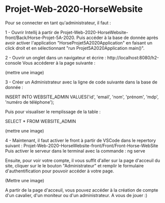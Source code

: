 # Projet-Web-2020-HorseWebsite

Pour se connecter en tant qu'administrateur, il faut : 

1 - Ouvrir Intellij à partir de Projet-Web-2020-HorseWebsite-front/Back/Horse-Projet-5A-2020. 
Puis accéder à la base de donnée après avoir activer l'application "HorseProjet5A2020Application" en faisant un click droit et
en sélectionnant "run Projet5A2020Application main()". 

2 - Ouvrir un onglet dans un navigateur et écrire : http://localhost:8080/h2-console
Vous accéderer à la page suivante : 

(mettre une image) 

3 - Créer un Administrateur avec la ligne de code suivante dans la base de donnée : 

INSERT INTO WEBSITE_ADMIN  VALUES('id', 'email', 'nom', 'prénom', 'mdp', 'numéro de téléphone');

Puis pour visualiser le remplissage de la table : 

SELECT * FROM WEBSITE_ADMIN 

(mettre une image) 

4 - Maintenant, il faut activer le front à partir de VSCode dans le repertory suivant :
Projet-Web-2020-HorseWebsite-front/Front/Front-Horse-WebSite
Puis activer le serveur dans le terminal avec la commande : 
ng serve

Ensuite, pour voir votre compte, il vous suffit d'aller sur la page d'acceuil du site, 
cliquer sur le le bouton "Administrateur" et remplir le formulaire d'authentification pour pouvoir accéder à votre page. 

(Mettre une image)

A partir de la page d'acceuil, vous pouvez accéder à la création de compte d'un cavalier, d'un moniteur ou d'un administrateur. 
A vous de jouer :)

